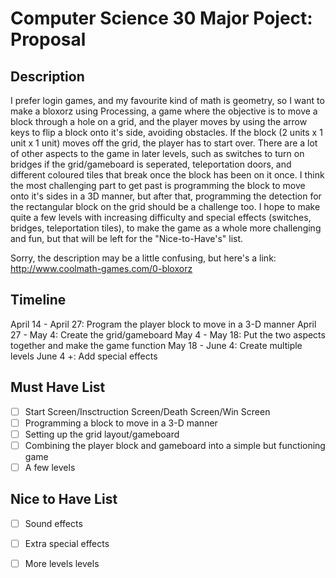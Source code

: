 # Computer Science 30 Major Poject: Proposal
## Description 
  I prefer login games, and my favourite kind of math is geometry, so I want to make a bloxorz using Processing, a game where the objective is to move a block through a hole on a grid, and the player moves by using the arrow keys to flip a block onto it's side, avoiding obstacles. If the block (2 units x 1 unit x 1 unit) moves off the grid, the player has to start over. There are a lot of other aspects to the game in later levels, such as switches to turn on bridges if the grid/gameboard is seperated, teleportation doors, and different coloured tiles that break once the block has been on it once. I think the most challenging part to get past is programming the block to move onto it's sides in a 3D manner, but after that, programming the detection for the rectangular block on the grid should be a challenge too. I hope to make quite a few levels with increasing difficulty and special effects (switches, bridges, teleportation tiles), to make the game as a whole more challenging and fun, but that will be left for the "Nice-to-Have's" list. 
  
  Sorry, the description may be a little confusing, but here's a link: http://www.coolmath-games.com/0-bloxorz 
## Timeline
  April 14 - April 27: Program the player block to move in a 3-D manner
  April 27 - May 4: Create the grid/gameboard
  May 4 - May 18: Put the two aspects together and make the game function
  May 18 - June 4: Create multiple levels
  June 4 +: Add special effects
  
## Must Have List
- [ ] Start Screen/Insctruction Screen/Death Screen/Win Screen
- [ ] Programming a block to move in a 3-D manner
- [ ] Setting up the grid layout/gameboard
- [ ] Combining the player block and gameboard into a simple but functioning game
- [ ] A few levels

## Nice to Have List
- [ ] Sound effects
- [ ] Extra special effects
- [ ] More levels levels

